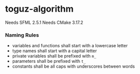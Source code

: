 # toguz-algorithm
Needs SFML 2.5.1
Needs CMake 3.17.2

### Naming Rules
  * variables and functions shall start with a lowercase letter
  * type names shall start with a capital letter
  * private variables shall be prefixed with `m_`
  * parameters shall be prefixed with `t_`
  * constants shall be all caps with underscores between words
